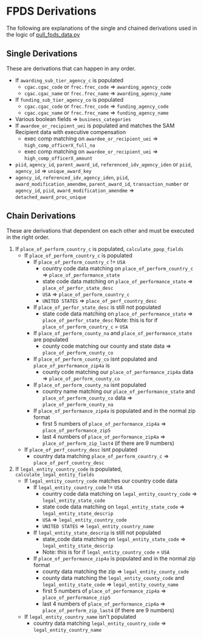 # FPDS Derivations

The following are explanations of the single and chained derivations used in the logic of [pull\_fpds\_data.py](../dataactcore/scripts/pull_fpds_data.py) 

## Single Derivations

These are derivations that can happen in any order.
- If `awarding_sub_tier_agency_c` is populated
	- `cgac.cgac_code` or `frec.frec_code` => `awarding_agency_code`
	- `cgac.cgac_name` or `frec.frec_name` => `awarding_agency_name`
- If `funding_sub_tier_agency_co` is populated
	- `cgac.cgac_code` or `frec.frec_code` => `funding_agency_code`
	- `cgac.cgac_name` or `frec.frec_name` => `funding_agency_name`
- Various boolean fields => `business_categories`
- If `awardee_or_recipient_uei` is populated and matches the SAM Recipient data with executive compensation 
    - exec comp matching on `awardee_or_recipient_uei` => `high_comp_officerX_full_na`
	- exec comp matching on `awardee_or_recipient_uei` => `high_comp_officerX_amount`
- `piid`, `agency_id`, `parent_award_id`, `referenced_idv_agency_iden` or `piid`, `agency_id` => `unique_award_key`
- `agency_id`, `referenced_idv_agency_iden`, `piid`, `award_modification_amendme`, `parent_award_id`, `transaction_number` or `agency_id`, `piid`, `award_modification_amendme` => `detached_award_proc_unique`

## Chain Derivations

These are derivations that dependent on each other and must be executed in the right order.
1. If `place_of_perform_country_c` is populated, `calculate_ppop_fields`
	- If `place_of_perform_country_c` is populated
		- If `place_of_perform_country_c` != `USA`
			- country code data matching on `place_of_perform_country_c` => `place_of_performance_state`
			- state code data matching on `place_of_performance_state` => `place_of_perfor_state_desc`
			- `USA` => `place_of_perform_country_c`
			- `UNITED STATES` => `place_of_perf_country_desc`
		- If `place_of_perfor_state_desc` is still not populated
			- state code data matching on `place_of_performance_state` => `place_of_perfor_state_desc`
			Note: this is for if `place_of_perform_country_c` = `USA`
		- If `place_of_perform_county_na` and `place_of_performance_state` are populated
			- county code matching our county and state data => `place_of_perform_county_co`
		- If `place_of_perform_county_co` isnt populated and `place_of_performance_zip4a` is
			- county code matching our `place_of_performance_zip4a` data => `place_of_perform_county_co`
		- If `place_of_perform_county_na` isnt populated
			- country name matching our `place_of_performance_state` and `place_of_perform_county_co` data => `place_of_perform_county_na`
		- If `place_of_performance_zip4a` is populated and in the normal zip format
			- first 5 numbers of `place_of_performance_zip4a` => `place_of_performance_zip5`
			- last 4 numbers of `place_of_performance_zip4a` => `place_of_perform_zip_last4` (if there are 9 numbers)
	- If `place_of_perf_country_desc` isnt populated
		- country data matching `place_of_perform_country_c` => `place_of_perf_country_desc`
2. If `legal_entity_country_code` is populated, `calculate_legal_entity_fields`
	- If `legal_entity_country_code` matches our country code data
		- If `legal_entity_country_code` != `USA`
			- country code data matching on `legal_entity_country_code` => `legal_entity_state_code`
			- state code data matching on `legal_entity_state_code` => `legal_entity_state_descrip`
			- `USA` => `legal_entity_country_code`
			- `UNITED STATES` => `legal_entity_country_name`
		- If `legal_entity_state_descrip` is still not populated
			- state_code data matching on `legal_entity_state_code` => `legal_entity_state_descrip`
			- Note: this is for if `legal_entity_country_code` = `USA`
		- If `place_of_performance_zip4a` is populated and in the normal zip format
			- county data matching the zip => `legal_entity_county_code`
			- county data matching the `legal_entity_county_code` and `legal_entity_state_code` => `legal_entity_county_name`
			- first 5 numbers of `place_of_performance_zip4a` => `place_of_performance_zip5`
			- last 4 numbers of `place_of_performance_zip4a` => `place_of_perform_zip_last4` (if there are 9 numbers)
	- If `legal_entity_country_name` isn't populated
		- country data matching `legal_entity_country_code` => `legal_entity_country_name`